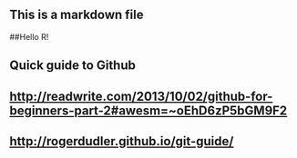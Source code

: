 ## This is a markdown file

##Hello R! 

## Quick guide to Github
## http://readwrite.com/2013/10/02/github-for-beginners-part-2#awesm=~oEhD6zP5bGM9F2
## http://rogerdudler.github.io/git-guide/
